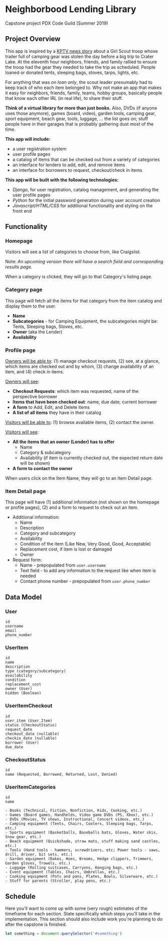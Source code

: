 # Neighborbood Lending Library
Capstone project PDX Code Guild (Summer 2019)

## Project Overview

This app is inspired by a <a href="https://www.kptv.com/news/scout-troop-asks-for-help-finding-trailer-stolen-day-before/article_a3fb09f2-ae98-11e9-aab6-8fca529363ff.html" target="\_blank">KPTV news story</a> about a Girl Scout troop whose trailer full of camping gear was stolen the day before a big trip to Crater Lake. At the eleventh hour neighbors, friends, and family rallied to ensure the troop had the gear they needed to take the trip as scheduled. People loaned or donated tents, sleeping bags, stoves, tarps, lights, etc.

For anything that was _on loan only_, the scout leader presumably had to keep track of who each item belonged to. Why not make an app that makes it easy for neighbors, friends, family, teams, hobby groups, basically people that know each other IRL (in real life), to share their stuff.

**Think of a virtual library for more than just books.** Also, DVDs (if anyone uses those anymore), games (board, video), garden tools, camping gear, sport equipment, beach gear, tools, luggage, ... the list goes on; stuff people have in their garages that is probably gathering dust most of the time.

**This app will include:**
- a user registration system
- user profile pages
- a catalog of items that can be checked out from a variety of categories
- an interface for lenders to add, edit, and remove items
- an interface for borrowers to request, checkout/check in items

**This app will be built with the following technologies:**
- _Django_, for user registration, catalog management, and generating the user profile pages
- _Python_ for the initial password generation during user account creation
- _Javascript/HTML/CSS_ for additional functionality and styling on the front end

## Functionality

### Homepage ###
Visitors will see a list of categories to choose from, like Craigslist.

Note: *An upcoming version there will have a search field and corresponding results page.*

When a category is clicked, they will go to that Category's listing page.

### Category page ###
This page will fetch all the items for that category from the item catalog and display them to the user.

- **Name**
- **Subcategories** - for Camping Equipment, the subcategories might be: Tents, Sleeping bags, Stoves, etc.
- **Owner** (aka the Lender)
- **Availability**

### Profile page ###
<u>Owners will be able to</u>: (1) manage checkout requests, (2) see, at a glance, which items are checked out and by whom, (3) change availability of an item, and (4) check in items.

<u>Owners will see</u>:
- **Checkout Requests**: which item was requested, name of the perspective borrower
- **Items that have been checked out**: name, due date, current borrower
- **A form** to Add, Edit, and Delete items
- **A list of all items** they have in their catalog

<u>Visitors will be able to</u>: (1) browse available items, (2) contact the owner.

<u>Visitors will see</u>:
- **All the items that an owner (Lender) has to offer**
  - Name
  - Category & subcategory
  - Availability (if item is currently checked out, the expected return date will be shown)
- **A form to contact the owner**

When users click on the Item Name, they will go to an Item Detail page.

### Item Detail page ###
This page will have (1) additional information (not shown on the homepage or profile pages), (2) and a form to request to check out an item.
- Additional information:
  - Name
  - Description
  - Category and subcategory
  - Availability
  - Condition of the item (Like New, Very Good, Good, Acceptable)
  - Replacement cost, if item is lost or damaged
  - Owner
- Request form:
  - Name - prepopulated from ```user.username```
  - Text field - to add any information to the request like when item is needed
  - Contact phone number - prepopulated from ```user.phone_number```

## Data Model

### User ###
```
id
username
email
phone_number
```
### UserItem ###
```
id
name
description
type (category/subcategory)
availability
condition
replacement_cost
owner (User)
hidden (Boolean)
```
### UserItemCheckout ###
```
id
user_item (User_Item)
status (CheckoutStatus)
request_date
checkout_date (nullable)
checkin_date (nullable)
borrower (User)
due_date
```
### CheckoutStatus ###
```
id
name (Requested, Borrowed, Returned, Lost, Denied)
```
### UserItemCategories ###
```
id
name

- Books (Technical, Fiction, Nonfiction, Kids, Cooking, etc.)
- Games (Board games, Handhelds, Video game DVDs (PS, Xbox), etc.)
- DVDs (Movies, TV shows, Instructional, Concert videos, etc.)
- Camping equipment (Tents, Chairs, Coolers, Sleeping bags, Tarps, etc,)
- Sports equipment (Basketballs, Baseballs bats, Gloves, Water skis, Snow gear, etc.)
- Beach equipment (Quickshade, straw mats, stuff making sand castles, etc.)
- Tools (Hand tools - hammers, screwdrivers, etc; Power tools - saws, drill, driver, bit sets, etc.)
- Garden equipment (Rakes, Hoes, Brooms, Hedge clippers, Trimmers, Garden gloves, Trowels, etc.)
- Luggage (Rolling suitcases, Carryons, Hanging bags, etc.)
- Event equipment (Tables, Chairs, Umbrellas, etc.)
- Cooking equipment (Pots and pans, Plates, Bowls, Silverware, etc.)
- Stuff for parents (Stroller, play pens, etc.)
```

## Schedule

Here you'll want to come up with some (very rough) estimates of the timeframe for each section. State specifically which steps you'll take in the implementation. This section should also include work you're planning to do after the capstone is finished.

```Javascript
let something = document.querySelector('#something')
```

